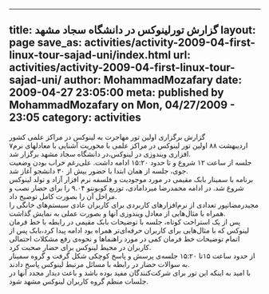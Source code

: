 ----------
title: گزارش تورلینوکس در دانشگاه سجاد مشهد
layout: page
save_as: activities/activity-2009-04-first-linux-tour-sajad-uni/index.html
url: activities/activity-2009-04-first-linux-tour-sajad-uni/
author: MohammadMozafary
date: 2009-04-27 23:05:00
meta: published by MohammadMozafary on Mon, 04/27/2009 - 23:05
category: activities
----------
گزارش برگزاری اولین تور مهاجرت به لینوکس در مراکز علمی کشور  
۷اردیبهشت ۸۸ اولین تور لینوکس در مراکز علمی با محوریت آشنایی با معادلهای نرم
افزاری ویندوزی در لینوکس،در دانشگاه سجاد مشهد برگزار شد.  
جلسه از ساعت ۱۲ شروع و تا حدود ۱۵:۲۰ ادامه داشت. علی‌رغم خراب بودن وضعیت جوی،
جلسه از همان ابتدا با حضور بیش از ۳۰ دانشجو آغاز شد.  
برنامه با سمینار بابک مقیمی در مورد موجودیت و فلسفه نرم افزار آزاد و تولد
لینوکس شروع شد. در ادامه محمدرضا میردامادی، توزیع کوبونتو ۹.۰۴ را برای حضار
نصب و مراحل آن را بصورت کامل توضیح داد.  
مجیدرمضانپور تعدادی از نرم‌افزارهای کاربردی برای کاربران عادی سیستم‌های خانگی
را همراه با مثال‌هایی از معادل ویندوزی آنها و بصورت عملی به نمایش گذاشت.  
پس از یک استراحت کوتاه، جلسه با توضیحات بابک مقیمی در رابطه با خط فرمان لینوکس
که با مثال‌هایی برای کاربران حرفه‌ای‌تر همراه بود ادامه پیدا کرد،بابک پس از
اتمام توضیحات خط فرمان کمی در مورد راهنماها و نحوه‌ی رفع مشکلات احتمالی
کاربران در محیط لینوکس برای حضار صحبت کرد.  
از حدود ساعت ۱۵تا ۱۵:۲۰ جلسه‌ی پرسش و پاسخ کوچکی شکل گرفت و گروه سمینار به
سوالات حضار در رابطه با مسائل مرتبط لینوکس پاسخ دادند.  
با امید به اینکه این تور برای شرکت‌کنندگان مفید بوده باشد و باعث دیدار مجدد
آنها در جلسات منظم گروه کاربران لینوکس مشهد شود.


